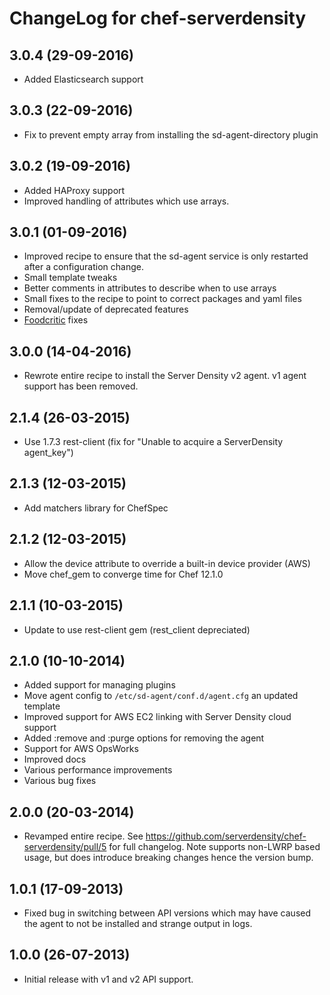 ChangeLog for chef-serverdensity
================================
3.0.4 (29-09-2016)
------------------
- Added Elasticsearch support 

3.0.3 (22-09-2016)
------------------
- Fix to prevent empty array from installing the sd-agent-directory plugin

3.0.2 (19-09-2016)
------------------
- Added HAProxy support 
- Improved handling of attributes which use arrays.

3.0.1 (01-09-2016)
------------------
- Improved recipe to ensure that the sd-agent service is only restarted after a configuration change. 
- Small template tweaks
- Better comments in attributes to describe when to use arrays
- Small fixes to the recipe to point to correct packages and yaml files
- Removal/update of deprecated features 
- [Foodcritic](http://www.foodcritic.io/) fixes

3.0.0 (14-04-2016)
------------------
- Rewrote entire recipe to install the Server Density v2 agent. v1 agent support has been removed. 

2.1.4 (26-03-2015)
------------------
- Use 1.7.3 rest-client (fix for "Unable to acquire a ServerDensity agent_key")

2.1.3 (12-03-2015)
------------------
- Add matchers library for ChefSpec 

2.1.2 (12-03-2015)
------------------
- Allow the device attribute to override a built-in device provider (AWS)
- Move chef_gem to converge time for Chef 12.1.0

2.1.1 (10-03-2015)
------------------
- Update to use rest-client gem (rest_client depreciated)

2.1.0 (10-10-2014)
------------------
 - Added support for managing plugins
 - Move agent config to `/etc/sd-agent/conf.d/agent.cfg` an updated template
 - Improved support for AWS EC2 linking with Server Density cloud support
 - Added :remove and :purge options for removing the agent
 - Support for AWS OpsWorks
 - Improved docs
 - Various performance improvements
 - Various bug fixes

2.0.0 (20-03-2014)
------------------
 - Revamped entire recipe. See https://github.com/serverdensity/chef-serverdensity/pull/5 for full changelog. Note supports non-LWRP based usage, but does introduce breaking changes hence the version bump.

1.0.1 (17-09-2013)
------------------
 - Fixed bug in switching between API versions which may have caused the agent
   to not be installed and strange output in logs.

1.0.0 (26-07-2013)
------------------
 - Initial release with v1 and v2 API support.
